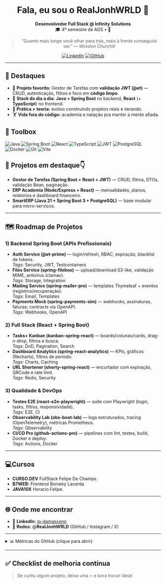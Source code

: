 <div align="center">

# Fala, eu sou o RealJonhWRLD 👋

**Desenvolvedor Full Stack @ Infinity Solutions**  
🎓 4º semestre de ADS • 🚀 
> “Quanto mais longe você olhar para trás, mais à frente conseguirá ver.” — *Winston Churchill*

[![LinkedIn](https://img.shields.io/badge/LinkedIn-jp--damasceno-0A66C2?logo=linkedin&logoColor=white&style=for-the-badge)](https://www.linkedin.com/in/jp-damasceno/)
[![GitHub](https://img.shields.io/badge/@RealJonhWRLD-181717?logo=github&logoColor=white&style=for-the-badge)](https://github.com/RealJonhWRLD)

</div>

---

## 🚀 Destaques 
- 🔐 **Projeto favorito:** Gestor de Tarefas com **validação JWT (jjwt)** — CRUD, autenticação, filtros e foco em **código limpo**.  
- 💼 **Stack do dia a dia:** **Java + Spring Boot** no backend, **React** (+ **TypeScript**) no frontend.  
- 🧭 **Prática > teoria:** evoluo construindo projetos reais e iterando.  
- 🏋️ **Vida fora do código:** academia e natação pra manter a mente afiada.

## 🧰 Toolbox
![Java](https://img.shields.io/badge/Java-21+-ED8B00?logo=openjdk&logoColor=white&style=flat)
![Spring Boot](https://img.shields.io/badge/Spring_Boot-API_REST-6DB33F?logo=springboot&logoColor=white&style=flat)
![React](https://img.shields.io/badge/React-18-61DAFB?logo=react&logoColor=black&style=flat)
![TypeScript](https://img.shields.io/badge/TypeScript-Strict-3178C6?logo=typescript&logoColor=white&style=flat)
![JWT](https://img.shields.io/badge/JWT-Security-000000?logo=jsonwebtokens&logoColor=white&style=flat)
![PostgreSQL](https://img.shields.io/badge/PostgreSQL-DB-4169E1?logo=postgresql&logoColor=white&style=flat)
![Docker](https://img.shields.io/badge/Docker-Containers-2496ED?logo=docker&logoColor=white&style=flat)
![Git](https://img.shields.io/badge/Git-Versioning-F05032?logo=git&logoColor=white&style=flat)
![Vite](https://img.shields.io/badge/Vite-Frontend-646CFF?logo=vite&logoColor=white&style=flat)

## 🧩 Projetos em destaque👇
- **Gestor de Tarefas (Spring Boot + React + JWT)** — CRUD, filtros, DTOs, validação Bean, paginação.
- **ERP Academia (Node/Express + React)** — mensalidades, planos, relatórios e dashboard financeiro.
- **SmartERP (Java 21 + Spring Boot 3 + PostgreSQL)** — base modular para micro-serviços.

---

## 🗺️ Roadmap de Projetos

### 1) Backend Spring Boot (APIs Profissionais)
- **Auth Service (jjwt-prime)** — login/refresh, RBAC, expiração, blacklist de tokens.  
  _Tags:_ Security, JWT, Testcontainers
- **Files Service (spring-filebox)** — upload/download S3-like, validação MIME, antivírus (clamav).  
  _Tags:_ Storage, Integration
- **Mailing Service (spring-mailer-pro)** — templates Thymeleaf + eventos (registros/recuperação).  
  _Tags:_ Email, Templates
- **Payments Mock (spring-payments-sim)** — webhooks, assinaturas, faturas; contracts via OpenAPI.  
  _Tags:_ Webhooks, OpenAPI

### 2) Full Stack (React + Spring Boot)
- **Tasks+ Kanban (kanban-spring-react)** — boards/colunas/cards, drag-n-drop, filtros e busca.  
  _Tags:_ DnD, Pagination, Search
- **Dashboard Analytics (spring-react-analytics)** — KPIs, gráficos (Recharts), filtros de período.  
  _Tags:_ Charts, Caching
- **URL Shortener (shorty-spring-react)** — encurtador com expiração, QRCode e rate limit.  
  _Tags:_ Redis, Security

### 3) Qualidade & DevOps
- **Testes E2E (react-e2e-playwright)** — suite com Playwright (login, tasks, filtros, responsividade).  
  _Tags:_ E2E, CI
- **Observability Lab (obs-boot-lab)** — logs estruturados, tracing (OpenTelemetry), métricas Prometheus.  
  _Tags:_ Observability
- **CI/CD Pro (github-actions-pro)** — pipelines com lint, testes, build, Docker e deploy.  
  _Tags:_ Actions, Docker

---

## 💻Cursos
- **CURSO.DEV** FullStack Felipe De Champs.
- **B7WEB:** Frontend Bonieky Lacerda
- **JAVA10X** Horacio Felipe.

---

## 🌐 Onde me encontrar
- 🔗 **LinkedIn:** [jp-damasceno](https://www.linkedin.com/in/jp-damasceno/)
- 📸 **Redes:** @**RealJonhWRLD** (GitHub / Instagram / X)

---

<details>
  <summary>📊 Métricas do GitHub (clique para abrir)</summary>

  <img src="https://github-readme-stats.vercel.app/api?username=RealJonhWRLD&show_icons=true&hide_border=true" alt="GitHub Stats" />
  <br/>
  <img src="https://github-readme-stats.vercel.app/api/top-langs/?username=RealJonhWRLD&layout=compact&hide_border=true" alt="Top Langs" />
</details>

---

## ✅ Checklist de melhoria contínua

> Se curtiu algum projeto, deixa uma ⭐ e bora trocar ideia!
